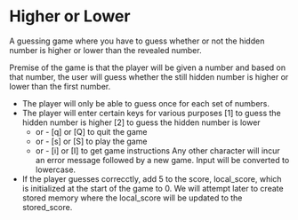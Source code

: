 # Higher or Lower
 A guessing game where you have to guess whether or not the hidden number is higher or lower than the revealed number.

Premise of the game is that the player will be given a number and based on that number, the user will guess whether the still hidden number is higher or lower than the first number.

* The player will only be able to guess once for each set of numbers.
* The player will enter certain keys for various purposes
    [1] to guess the hidden number is higher
    [2] to guess the hidden number is lower
  - or -
    [q] or [Q] to quit the game
  - or -
    [s] or [S] to play the game
  - or -
    [i] or [I] to get game instructions
  Any other character will incur an error message followed by a new game.
  Input will be converted to lowercase.
* If the player guesses correcctly, add 5 to the score, local_score, which is initialized at the start of the game to 0. We will attempt later to create stored memory where the local_score will be updated to the stored_score.
